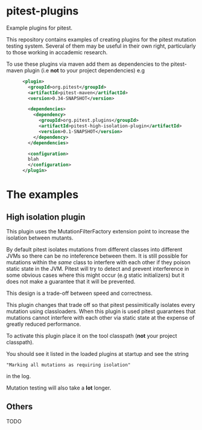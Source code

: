 # pitest-plugins

Example plugins for pitest.

This repository contains examples of creating plugins for the pitest mutation testing system. Several of them may be useful in their own right, particularly to those working in accademic research.

To use these plugins via maven add them as dependencies to the pitest-maven plugin (i.e **not** to your project dependencies) e.g

```xml
      <plugin>
        <groupId>org.pitest</groupId>
        <artifactId>pitest-maven</artifactId>
        <version>0.34-SNAPSHOT</version>

        <dependencies>
          <dependency>
            <groupId>org.pitest.plugins</groupId>
            <artifactId>pitest-high-isolation-plugin</artifactId>
            <version>0.1-SNAPSHOT</version>
          </dependency>
        </dependencies>

        <configuration>
		blah
        </configuration>
      </plugin>
```

# The examples

## High isolation plugin

This plugin uses the MutationFilterFactory extension point to increase the isolation between mutants.

By default pitest isolates mutations from different classes into different JVMs so there can be no inteference between them. It is still possible for mutations within the *same* class to interfere with each other if they poison static state in the JVM. Pitest will try to detect and prevent interference in some obvious cases where this might occur (e.g static initializers) but it does not make a guarantee that it will be prevented.

This design is a trade-off between speed and correctness.

This plugin changes that trade off so that pitest pessimitically isolates every mutation using classloaders. When this plugin is used pitest guarantees that mutations cannot interfere with each other via static state at the expense of greatly reduced performance.

To activate this plugin place it on the tool classpath (**not** your project classpath).

You should see it listed in the loaded plugins at startup and see the string

`"Marking all mutations as requiring isolation"`

in the log.

Mutation testing will also take a **lot** longer.

## Others

TODO
